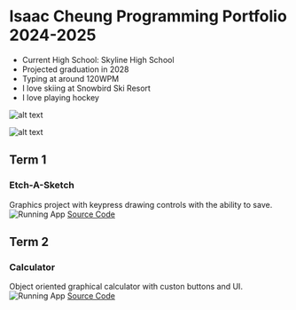 # Isaac Cheung Programming Portfolio 2024-2025
* Current High School: Skyline High School
* Projected graduation in 2028
* Typing at around 120WPM
* I love skiing at Snowbird Ski Resort
* I love playing hockey
  
 ![alt text](https://snowbrains.com/wp-content/uploads/2024/05/Snowbird-tram-1-1.jpg)

  ![alt text](https://i.ytimg.com/vi/jfz7-8x7fU8/maxresdefault.jpg)

## Term 1
### Etch-A-Sketch
Graphics project with keypress drawing controls with the ability to save.
![Running App]()
[Source Code]()
  
## Term 2
### Calculator
Object oriented graphical calculator with custon buttons and UI.
![Running App]()
[Source Code]()
